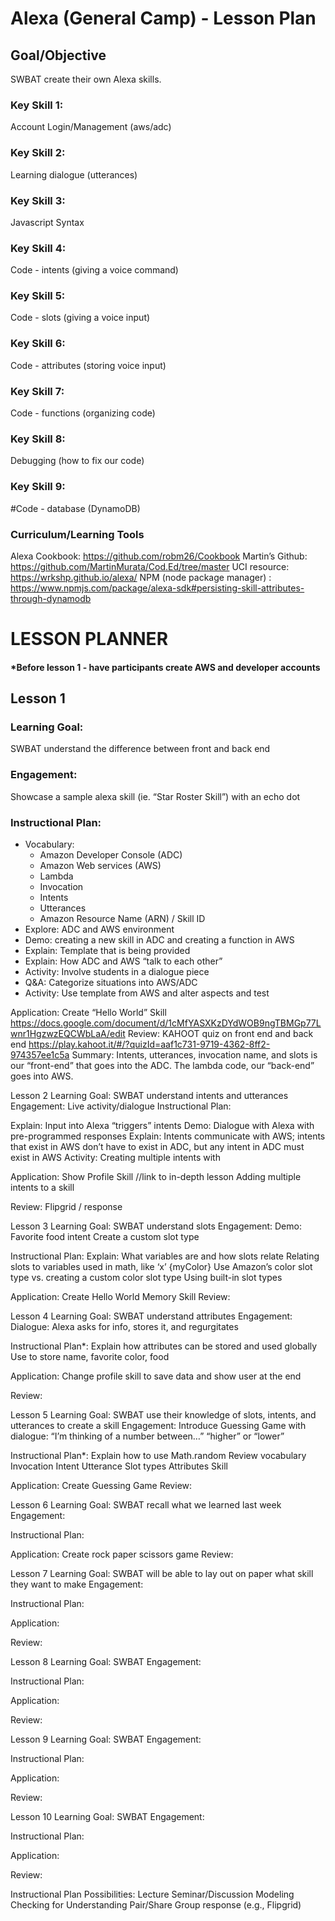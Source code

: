 # Alexa (General Camp) - Lesson Plan

## Goal/Objective
SWBAT create their own Alexa skills.

### Key Skill 1:
Account Login/Management (aws/adc)
### Key Skill 2:
Learning dialogue (utterances)
### Key Skill 3:
Javascript Syntax
### Key Skill 4:
Code - intents (giving a voice command)
### Key Skill 5:
Code - slots (giving a voice input)
### Key Skill 6:
Code - attributes (storing voice input)
### Key Skill 7:
Code - functions (organizing code)
### Key Skill 8:
Debugging (how to fix our code)
### Key Skill 9:
#Code - database (DynamoDB)

### Curriculum/Learning Tools
Alexa Cookbook: https://github.com/robm26/Cookbook
Martin’s Github: https://github.com/MartinMurata/Cod.Ed/tree/master
UCI resource: https://wrkshp.github.io/alexa/
NPM (node package manager) : https://www.npmjs.com/package/alexa-sdk#persisting-skill-attributes-through-dynamodb


# LESSON PLANNER

#### *Before lesson 1 - have participants create AWS and developer accounts
## Lesson 1
### Learning Goal:
SWBAT understand the difference between front and back end
### Engagement:
Showcase a sample alexa skill (ie. “Star Roster Skill”) with an echo dot
### Instructional Plan:
- Vocabulary:
  - Amazon Developer Console (ADC)
  - Amazon Web services (AWS)
  - Lambda
  - Invocation
  - Intents
  - Utterances
  - Amazon Resource Name (ARN) / Skill ID
- Explore: ADC and AWS environment
- Demo: creating a new skill in ADC and creating a function in AWS
- Explain: Template that is being provided
- Explain: How ADC and AWS “talk to each other” 
- Activity: Involve students in a dialogue piece
- Q&A: Categorize situations into AWS/ADC
- Activity: Use template from AWS and alter aspects and test

Application:
Create “Hello World” Skill
https://docs.google.com/document/d/1cMfYASXKzDYdWOB9ngTBMGp77Lwnr1HgzwzEQCWbLaA/edit
Review:
KAHOOT quiz on front end and back end
https://play.kahoot.it/#/?quizId=aaf1c731-9719-4362-8ff2-974357ee1c5a
Summary: Intents, utterances, invocation name, and slots is our “front-end” that goes into the ADC. The lambda code, our “back-end” goes into AWS.





Lesson 2
Learning Goal:
SWBAT understand intents and utterances
Engagement:
Live activity/dialogue
Instructional Plan:

Explain: Input into Alexa “triggers” intents
Demo: Dialogue with Alexa with pre-programmed responses
Explain: Intents communicate with AWS; intents that exist in AWS don’t have to exist in ADC, but any intent in ADC must exist in AWS
Activity: Creating multiple intents with 

Application:
Show Profile Skill //link to in-depth lesson
Adding multiple intents to a skill

Review:
Flipgrid / response

Lesson 3
Learning Goal:
SWBAT understand slots 
Engagement:
Demo: Favorite food intent
Create a custom slot type

Instructional Plan:
Explain: What variables are and how slots relate
Relating slots to variables used in math, like ‘x’
{myColor}
Use Amazon’s color slot type vs. creating a custom color slot type
Using built-in slot types

Application:
Create Hello World Memory Skill
Review:






Lesson 4
Learning Goal:
SWBAT understand attributes 
Engagement:
Dialogue: Alexa asks for info, stores it, and regurgitates

Instructional Plan*:
Explain how attributes can be stored and used globally
Use to store name, favorite color, food

Application:
Change profile skill to save data and show user at the end

Review:



Lesson 5
Learning Goal:
SWBAT use their knowledge of slots, intents, and utterances to create a skill
Engagement:
Introduce Guessing Game with dialogue:
“I’m thinking of a number between…”
“higher” or “lower”

Instructional Plan*:
Explain how to use Math.random
Review vocabulary
Invocation
Intent
Utterance
Slot types
Attributes
Skill

Application:
Create Guessing Game 
Review:







Lesson 6
Learning Goal:
SWBAT recall what we learned last week 
Engagement:


Instructional Plan:


Application:
Create rock paper scissors game 
Review:


Lesson 7
Learning Goal:
SWBAT will be able to lay out on paper what skill they want to make 
Engagement:


Instructional Plan:


Application:


Review:



Lesson 8
Learning Goal:
SWBAT 
Engagement:


Instructional Plan:


Application:


Review:



Lesson 9
Learning Goal:
SWBAT
Engagement:


Instructional Plan:


Application:


Review:


Lesson 10
Learning Goal:
SWBAT
Engagement:


Instructional Plan:


Application:


Review:





Instructional Plan Possibilities:
Lecture
Seminar/Discussion
Modeling
Checking for Understanding
Pair/Share
Group response (e.g., Flipgrid)
